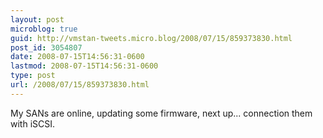 ```yaml
---
layout: post
microblog: true
guid: http://vmstan-tweets.micro.blog/2008/07/15/859373830.html
post_id: 3054807
date: 2008-07-15T14:56:31-0600
lastmod: 2008-07-15T14:56:31-0600
type: post
url: /2008/07/15/859373830.html
---
```

My SANs are online, updating some firmware, next up... connection them with iSCSI.
